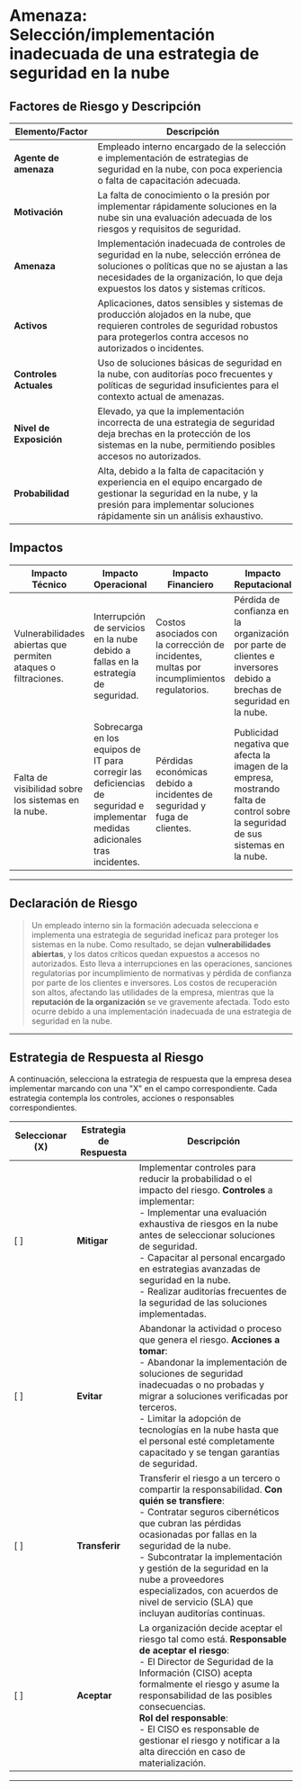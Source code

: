 # Amenaza: Selección/implementación inadecuada de una estrategia de seguridad en la nube

## Factores de Riesgo y Descripción

| **Elemento/Factor**        | **Descripción**                                                                                                                                               |
|----------------------------|---------------------------------------------------------------------------------------------------------------------------------------------------------------|
| **Agente de amenaza**       | Empleado interno encargado de la selección e implementación de estrategias de seguridad en la nube, con poca experiencia o falta de capacitación adecuada.      |
| **Motivación**              | La falta de conocimiento o la presión por implementar rápidamente soluciones en la nube sin una evaluación adecuada de los riesgos y requisitos de seguridad.    |
| **Amenaza**                 | Implementación inadecuada de controles de seguridad en la nube, selección errónea de soluciones o políticas que no se ajustan a las necesidades de la organización, lo que deja expuestos los datos y sistemas críticos. |
| **Activos**                 | Aplicaciones, datos sensibles y sistemas de producción alojados en la nube, que requieren controles de seguridad robustos para protegerlos contra accesos no autorizados o incidentes. |
| **Controles Actuales**      | Uso de soluciones básicas de seguridad en la nube, con auditorías poco frecuentes y políticas de seguridad insuficientes para el contexto actual de amenazas.    |
| **Nivel de Exposición**     | Elevado, ya que la implementación incorrecta de una estrategia de seguridad deja brechas en la protección de los sistemas en la nube, permitiendo posibles accesos no autorizados. |
| **Probabilidad**            | Alta, debido a la falta de capacitación y experiencia en el equipo encargado de gestionar la seguridad en la nube, y la presión para implementar soluciones rápidamente sin un análisis exhaustivo. |

## Impactos

| **Impacto Técnico**         | **Impacto Operacional**                   | **Impacto Financiero**                              | **Impacto Reputacional**                          |
|----------------------------|------------------------------------------|----------------------------------------------------|--------------------------------------------------|
| Vulnerabilidades abiertas que permiten ataques o filtraciones. | Interrupción de servicios en la nube debido a fallas en la estrategia de seguridad. | Costos asociados con la corrección de incidentes, multas por incumplimientos regulatorios. | Pérdida de confianza en la organización por parte de clientes e inversores debido a brechas de seguridad en la nube. |
| Falta de visibilidad sobre los sistemas en la nube. | Sobrecarga en los equipos de IT para corregir las deficiencias de seguridad e implementar medidas adicionales tras incidentes. | Pérdidas económicas debido a incidentes de seguridad y fuga de clientes. | Publicidad negativa que afecta la imagen de la empresa, mostrando falta de control sobre la seguridad de sus sistemas en la nube. |

---

## Declaración de Riesgo

> Un empleado interno sin la formación adecuada selecciona e implementa una estrategia de seguridad ineficaz para proteger los sistemas en la nube. Como resultado, se dejan **vulnerabilidades abiertas**, y los datos críticos quedan expuestos a accesos no autorizados. Esto lleva a interrupciones en las operaciones, sanciones regulatorias por incumplimiento de normativas y pérdida de confianza por parte de los clientes e inversores. Los costos de recuperación son altos, afectando las utilidades de la empresa, mientras que la **reputación de la organización** se ve gravemente afectada. Todo esto ocurre debido a una implementación inadecuada de una estrategia de seguridad en la nube.

---

## Estrategia de Respuesta al Riesgo

A continuación, selecciona la estrategia de respuesta que la empresa desea implementar marcando con una "X" en el campo correspondiente. Cada estrategia contempla los controles, acciones o responsables correspondientes.

| **Seleccionar (X)** | **Estrategia de Respuesta** | **Descripción**                                                                                                                                               |
|---------------------|----------------------------|---------------------------------------------------------------------------------------------------------------------------------------------------------------|
| [ ]                 | **Mitigar**                 | Implementar controles para reducir la probabilidad o el impacto del riesgo. **Controles** a implementar: <br>- Implementar una evaluación exhaustiva de riesgos en la nube antes de seleccionar soluciones de seguridad.<br>- Capacitar al personal encargado en estrategias avanzadas de seguridad en la nube.<br>- Realizar auditorías frecuentes de la seguridad de las soluciones implementadas.                                                                                                          |
| [ ]                 | **Evitar**                  | Abandonar la actividad o proceso que genera el riesgo. **Acciones a tomar**: <br>- Abandonar la implementación de soluciones de seguridad inadecuadas o no probadas y migrar a soluciones verificadas por terceros.<br>- Limitar la adopción de tecnologías en la nube hasta que el personal esté completamente capacitado y se tengan garantías de seguridad.                                                                                                                                           |
| [ ]                 | **Transferir**              | Transferir el riesgo a un tercero o compartir la responsabilidad. **Con quién se transfiere**: <br>- Contratar seguros cibernéticos que cubran las pérdidas ocasionadas por fallas en la seguridad de la nube.<br>- Subcontratar la implementación y gestión de la seguridad en la nube a proveedores especializados, con acuerdos de nivel de servicio (SLA) que incluyan auditorías continuas.                                                                         |
| [ ]                 | **Aceptar**                 | La organización decide aceptar el riesgo tal como está. **Responsable de aceptar el riesgo**: <br>- El Director de Seguridad de la Información (CISO) acepta formalmente el riesgo y asume la responsabilidad de las posibles consecuencias.<br> **Rol del responsable**: <br>- El CISO es responsable de gestionar el riesgo y notificar a la alta dirección en caso de materialización.                                                |

---
